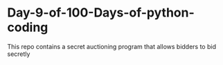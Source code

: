 # Day-9-of-100-Days-of-python-coding
This repo contains a secret auctioning program that allows bidders to bid secretly
